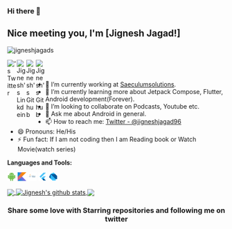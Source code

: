 
### Hi there 👋

## Nice meeting you, I'm [Jignesh Jagad!]

<p align="left"> <img src="https://komarev.com/ghpvc/?username=jigneshjagads&label=Views&color=blue&style=plastic" alt="jigneshjagads" /> </p>

<a href="https://twitter.com/Jigneshjagad96">
  <img align="left" alt="
  's Twitter" width="22px" src="https://cdn.jsdelivr.net/npm/simple-icons@v3/icons/twitter.svg" />
</a>
<a href="https://linkedin.com/in/jignesh-jagad-7bb279129">
  <img align="left" alt="Jignesh's Linkdein" width="22px" src="https://cdn.jsdelivr.net/npm/simple-icons@v3/icons/linkedin.svg" />
</a>
<a href="https://github.com/jigneshjagads">
  <img align="left" alt="Jignesh's Github" width="22px" src="https://cdn.jsdelivr.net/npm/simple-icons@v3/icons/github.svg" />
</a>
<a href="https://github.com/jigneshjagad">
  <img align="left" alt="Jignesh's Github" width="22px" src="https://cdn.jsdelivr.net/npm/simple-icons@v3/icons/github.svg" />
</a>

<br/>
<br/>



- 🔭 I’m currently working at [Saeculumsolutions](https://saeculumsolutions.com/).
- 🌱 I’m currently learning more about Jetpack Compose, Flutter, Android development(Forever).
- 👯 I’m looking to collaborate on Podcasts, Youtube etc.
- 💬 Ask me about Android in general.
- 📫 How to reach me: [Twitter - @jigneshjagad96](https://twitter.com/jigneshjagad96)
- 😄 Pronouns: He/His
- ⚡ Fun fact: If I am not coding then I am Reading book or Watch Movie(watch series)

**Languages and Tools:**  

<code><img height="20" src="https://raw.githubusercontent.com/github/explore/80688e429a7d4ef2fca1e82350fe8e3517d3494d/topics/android/android.png"></code>
<code><img height="20" src="https://raw.githubusercontent.com/github/explore/80688e429a7d4ef2fca1e82350fe8e3517d3494d/topics/kotlin/kotlin.png"></code>
<code><img height="20" src="https://raw.githubusercontent.com/github/explore/80688e429a7d4ef2fca1e82350fe8e3517d3494d/topics/java/java.png"></code>
<code><img height="20" src="https://raw.githubusercontent.com/github/explore/80688e429a7d4ef2fca1e82350fe8e3517d3494d/topics/flutter/flutter.png"></code>
<code><img height="20" src="https://raw.githubusercontent.com/github/explore/80688e429a7d4ef2fca1e82350fe8e3517d3494d/topics/dart/dart.png"></code>

  

<a href="https://github.com/jigneshjagads">
  <img align="center" src="https://github-readme-stats.vercel.app/api/top-langs/?username=jigneshjagads&theme=light&hide_langs_below=1" />
</a>
<a href="https://github.com/jigneshjagads">
 <img align="center" src="https://github-readme-stats.vercel.app/api?username=jigneshjagads&show_icons=true&theme=light&line_height=27" alt="Jignesh's github stats"/>
</a>
<a href="https://github.com/SaeculumSolutions/Jetpack-CameraX-Android">
  <img align="center" src="https://github-readme-stats.vercel.app/api/pin/?username=jigneshjagads&repo=Jetpack-CameraX-Android&theme=light" />

</a>

<div align="center">

### Share some love with Starring repositories and following me on twitter 

</div>

<!---
jigneshjagads/jigneshjagads is a ✨ special ✨ repository because its `README.md` (this file) appears on your GitHub profile.
You can click the Preview link to take a look at your changes.
--->
